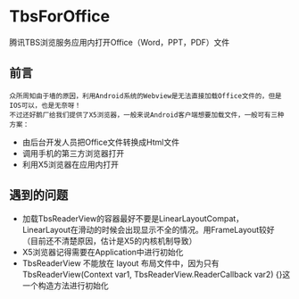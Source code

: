 # TbsForOffice
腾讯TBS浏览服务应用内打开Office（Word，PPT，PDF）文件

## 前言
    众所周知由于墙的原因，利用Android系统的Webview是无法直接加载Office文件的，但是IOS可以，也是无奈呀！ 
    不过还好鹅厂给我们提供了X5浏览器，一般来说Android客户端想要加载文件，一般可有三种方案：
* 由后台开发人员把Office文件转换成Html文件
* 调用手机的第三方浏览器打开
* 利用X5浏览器在应用内打开



## 遇到的问题
   * 加载TbsReaderView的容器最好不要是LinearLayoutCompat，LinearLayout在滑动的时候会出现显示不全的情况。用FrameLayout较好
     （目前还不清楚原因，估计是X5的内核机制导致）
   * X5浏览器记得需要在Application中进行初始化
   * TbsReaderView 不能放在 layout 布局文件中，因为只有TbsReaderView(Context var1, TbsReaderView.ReaderCallback var2) {}这一个构造方法进行初始化
    
    
